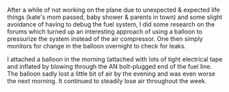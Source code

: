 After a while of not working on the plane due to unexpected & expected life things (kate's mom passed, baby shower & parents in town) and some slight avoidance of having to debug the fuel system, I did some research on the forums which turned up an interesting approach of using a balloon to pressurize the system instead of the air compressor. One then simply monitors for change in the balloon overnight to check for leaks.

I attached a balloon in the morning (attached with lots of tight electrical tape and inflated by blowing through the AN bolt-plugged end of the fuel line. The balloon sadly lost a little bit of air by the evening and was even worse the next morning. It continued to steadily lose air throughout the week.
